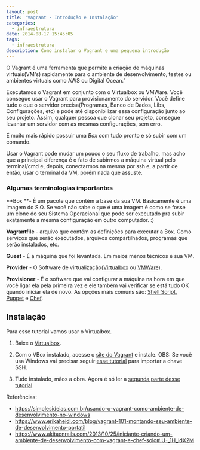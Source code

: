 ```yaml
---
layout: post
title: 'Vagrant - Introdução e Instalação'
categories:
  - infraestrutura
date: 2014-08-17 15:45:05
tags:
  - infraestrutura
description: Como instalar o Vagrant e uma pequena introdução
---
```


O Vagrant é uma ferramenta que permite a criação de máquinas virtuais(VM's) rapidamente para o ambiente de desenvolvimento, testes ou ambientes virtuais como AWS ou Digital Ocean.”<!--more-->

Executamos o Vagrant em conjunto com o Virtualbox ou VMWare. Você consegue usar o Vagrant para provisionamento do servidor. Você define tudo o que o servidor precisa(Programas, Banco de Dados, Libs, Configurações, etc) e pode até disponibilizar essa configuração junto ao seu projeto. Assim, qualquer pessoa que clonar seu projeto, consegue levantar um servidor com as mesmas configurações, sem erro.

É muito mais rápido possuir uma *Box* com tudo pronto e só subir com um comando.

Usar o Vagrant pode mudar um pouco o seu fluxo de trabalho, mas acho que a principal diferença é o fato de subirmos a máquina virtual pelo terminal/cmd e, depois, conectarmos na mesma por ssh e, a partir de então, usar o terminal da VM, porém nada que assuste.

### Algumas terminologias importantes

**Box **- É um pacote que contém a base da sua VM. Basicamente é uma imagem do S.O. Se você não sabe o que é uma imagem é como se fosse um clone do seu Sistema Operacional que pode ser executado pra subir exatamente a mesma configuração em outro computador. :)

**Vagrantfile** - arquivo que contém as definições para executar a Box. Como serviços que serão executados, arquivos compartilhados, programas que serão instalados, etc.

**Guest** - É a máquina que foi levantada. Em meios menos técnicos é sua VM.

**Provider** - O Software de virtualização([Virtualbox](https://www.virtualbox.org) ou [VMWare](https://my.vmware.com/web/vmware/free)).

**Provisioner** - É o software que vai configurar a máquina na hora em que você ligar ela pela primeira vez e ele também vai verificar se está tudo OK quando iniciar ela de novo. As opções mais comuns são: [Shell Script](https://pt.wikipedia.org/wiki/Shell_script), [Puppet](https://puppetlabs.com/) e [Chef](https://www.chef.io/chef/).

## Instalação

Para esse tutorial vamos usar o Virtualbox.

1. Baixe o [Virtualbox](https://www.virtualbox.org/wiki/Downloads "Download do Virtualbox").

2. Com o VBox instalado, acesse o [site do Vagrant](https://www.vagrantup.com/downloads.html "Vagrant") e instale.
OBS: Se você usa Windows vai precisar seguir [esse tutorial](/posts/vagrant-no-windows/) para importar a chave SSH.

3. Tudo instalado, mãos a obra. Agora é só ler a [segunda parte desse tutorial](/posts/configurar-vagrant/ "Como configurar e utilizar o Vagrant")

Referências:

* <https://simplesideias.com.br/usando-o-vagrant-como-ambiente-de-desenvolvimento-no-windows>
* <https://www.erikaheidi.com/blog/vagrant-101-montando-seu-ambiente-de-desenvolvimento-portatil>
* <https://www.akitaonrails.com/2013/10/25/iniciante-criando-um-ambiente-de-desenvolvimento-com-vagrant-e-chef-solo#.U-_1H_ldX2M>
